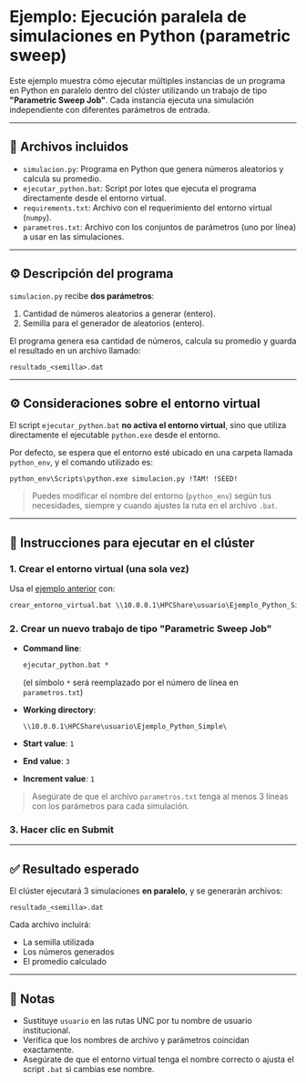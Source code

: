 # Ejemplo: Ejecución paralela de simulaciones en Python (parametric sweep)

Este ejemplo muestra cómo ejecutar múltiples instancias de un programa en Python en paralelo dentro del clúster utilizando un trabajo de tipo **"Parametric Sweep Job"**. Cada instancia ejecuta una simulación independiente con diferentes parámetros de entrada.

---

## 📁 Archivos incluidos

- `simulacion.py`: Programa en Python que genera números aleatorios y calcula su promedio.
- `ejecutar_python.bat`: Script por lotes que ejecuta el programa directamente desde el entorno virtual.
- `requirements.txt`: Archivo con el requerimiento del entorno virtual (`numpy`).
- `parametros.txt`: Archivo con los conjuntos de parámetros (uno por línea) a usar en las simulaciones.

---

## ⚙️ Descripción del programa

`simulacion.py` recibe **dos parámetros**:
1. Cantidad de números aleatorios a generar (entero).
2. Semilla para el generador de aleatorios (entero).

El programa genera esa cantidad de números, calcula su promedio y guarda el resultado en un archivo llamado:

```
resultado_<semilla>.dat
```

---

## ⚙️ Consideraciones sobre el entorno virtual

El script `ejecutar_python.bat` **no activa el entorno virtual**, sino que utiliza directamente el ejecutable `python.exe` desde el entorno.

Por defecto, se espera que el entorno esté ubicado en una carpeta llamada `python_env`, y el comando utilizado es:

```
python_env\Scripts\python.exe simulacion.py !TAM! !SEED!
```

> Puedes modificar el nombre del entorno (`python_env`) según tus necesidades, siempre y cuando ajustes la ruta en el archivo `.bat`.

---

## 🚀 Instrucciones para ejecutar en el clúster

### 1. Crear el entorno virtual (una sola vez)

Usa el [ejemplo anterior](../Ejemplo_Entorno_Virtual_Python/README.md) con:

```bat
crear_entorno_virtual.bat \\10.0.0.1\HPCShare\usuario\Ejemplo_Python_Simple\python_env requirements.txt
```

### 2. Crear un nuevo trabajo de tipo **"Parametric Sweep Job"**

- **Command line**:  
  ```bat
  ejecutar_python.bat *
  ```
  (el símbolo `*` será reemplazado por el número de línea en `parametros.txt`)

- **Working directory**:  
  ```
  \\10.0.0.1\HPCShare\usuario\Ejemplo_Python_Simple\
  ```

- **Start value**: `1`  
- **End value**: `3`  
- **Increment value**: `1`

> Asegúrate de que el archivo `parametros.txt` tenga al menos 3 líneas con los parámetros para cada simulación.

### 3. Hacer clic en **Submit**

---

## ✅ Resultado esperado

El clúster ejecutará 3 simulaciones **en paralelo**, y se generarán archivos:

```
resultado_<semilla>.dat
```

Cada archivo incluirá:

- La semilla utilizada
- Los números generados
- El promedio calculado

---

## 📌 Notas

- Sustituye `usuario` en las rutas UNC por tu nombre de usuario institucional.
- Verifica que los nombres de archivo y parámetros coincidan exactamente.
- Asegúrate de que el entorno virtual tenga el nombre correcto o ajusta el script `.bat` si cambias ese nombre.